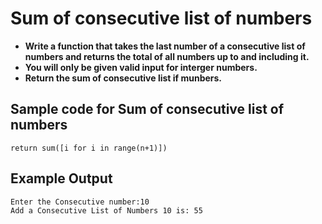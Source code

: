 # Sum of consecutive list of numbers
- **Write a function that takes the last number of a consecutive list of numbers and returns the total of all numbers up to and including it.**
- **You will only be given valid input for interger numbers.**
- **Return the sum of consecutive list if munbers.**
## Sample code for Sum of consecutive list of numbers
```
return sum([i for i in range(n+1)])
```
## Example Output
```
Enter the Consecutive number:10
Add a Consecutive List of Numbers 10 is: 55
```

